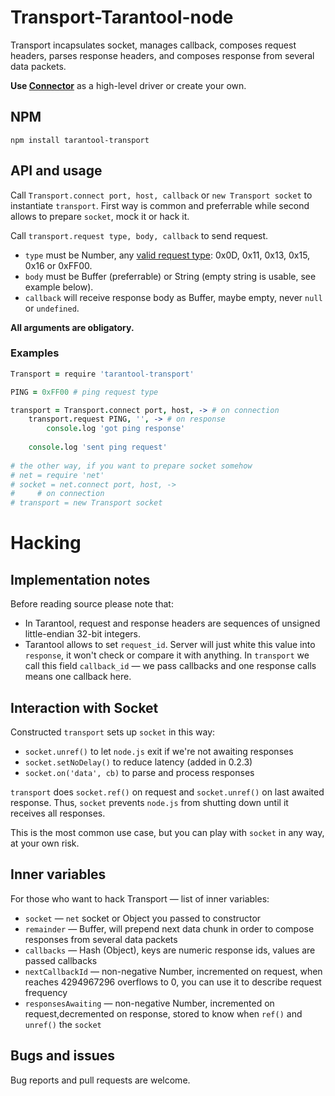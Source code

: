 


















# Transport-Tarantool-node

Transport incapsulates socket, manages callback, composes request headers, parses response headers, and composes response from several data packets.

**Use [Connector]()** as a high-level driver or create your own.

## NPM

```shell
npm install tarantool-transport
```
## API and usage
Call `Transport.connect port, host, callback` or `new Transport socket` to instantiate `transport`.
First way is common and preferrable while second allows to prepare `socket`, mock it or hack it.

Call `transport.request type, body, callback` to send request.

- `type` must be Number, any [valid request type](https://github.com/mailru/tarantool/blob/master/doc/box-protocol.txt#L46): 0x0D, 0x11, 0x13, 0x15, 0x16 or 0xFF00.
- `body` must be Buffer (preferrable) or String (empty string is usable, see example below).
- `callback` will receive response body as Buffer, maybe empty, never `null` or `undefined`.

**All arguments are obligatory.**

### Examples

```coffee
Transport = require 'tarantool-transport'

PING = 0xFF00 # ping request type

transport = Transport.connect port, host, -> # on connection
    transport.request PING, '', -> # on response
        console.log 'got ping response'
    
    console.log 'sent ping request'
    
# the other way, if you want to prepare socket somehow
# net = require 'net'
# socket = net.connect port, host, ->
#     # on connection
# transport = new Transport socket
```

# Hacking

## Implementation notes

Before reading source please note that:
- In Tarantool, request and response headers are sequences of unsigned little-endian 32-bit integers.
- Tarantool allows to set `request_id`. Server will just white this value into `response`, it won't check or compare it with anything. In `transport` we call this field `callback_id` — we pass callbacks and one response calls means one callback here.

## Interaction with Socket

Constructed `transport` sets up `socket` in this way:
- `socket.unref()` to let `node.js` exit if we're not awaiting responses
- `socket.setNoDelay()` to reduce latency (added in 0.2.3)
- `socket.on('data', cb)` to parse and process responses

`transport` does `socket.ref()` on request and `socket.unref()` on last awaited response. Thus, `socket` prevents `node.js` from shutting down until it receives all responses.

This is the most common use case, but you can play with `socket` in any way, at your own risk.

## Inner variables

For those who want to hack Transport — list of inner variables:
- `socket` — `net` socket or Object you passed to constructor
- `remainder` — Buffer, will prepend next data chunk in order to compose responses from several data packets
- `callbacks` — Hash (Object), keys are numeric response ids, values are passed callbacks
- `nextCallbackId` — non-negative Number, incremented on request, when reaches 4294967296 overflows to 0, you can use it to describe request frequency
- `responsesAwaiting` — non-negative Number, incremented on request,decremented on response, stored to know when `ref()` and `unref()` the `socket`

## Bugs and issues
Bug reports and pull requests are welcome.
